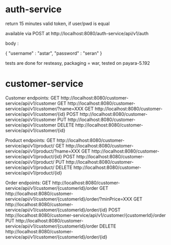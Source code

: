 # auth-service 

return 15 minutes valid token, if user/pwd is equal

available via POST at http://localhost:8080/auth-service/api/v1/auth

body :

{
    "username" : "astar",
    "password" : "seran"
}

tests are done for resteasy, packaging = war, tested on payara-5.192

# customer-service

Customer endpoints:
GET http://localhost:8080/customer-service/api/v1/customer
GET http://localhost:8080/customer-service/api/v1/customer/?name=XXX
GET http://localhost:8080/customer-service/api/v1/customer/{id}
POST http://localhost:8080/customer-service/api/v1/customer
PUT http://localhost:8080/customer-service/api/v1/customer
DELETE http://localhost:8080/customer-service/api/v1/customer/{id}

Product endpoints:
GET http://localhost:8080/customer-service/api/v1/product/
GET http://localhost:8080/customer-service/api/v1/product/?name=XXX
GET http://localhost:8080/customer-service/api/v1/product/{id}
POST http://localhost:8080/customer-service/api/v1/product/
PUT http://localhost:8080/customer-service/api/v1/product/
DELETE http://localhost:8080/customer-service/api/v1/product/{id}

Order endpoints:
GET http://localhost:8080/customer-service/api/v1/customer/{customerId}/order
GET http://localhost:8080/customer-service/api/v1/customer/{customerId}/order/?minPrice=XXX
GET http://localhost:8080/customer-service/api/v1/customer/{customerId}/order/{id}
POST http://localhost:8080/customer-service/api/v1/customer/{customerId}/order
PUT http://localhost:8080/customer-service/api/v1/customer/{customerId}/order
DELETE http://localhost:8080/customer-service/api/v1/customer/{customerId}/order/{id}